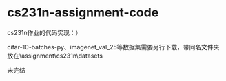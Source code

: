 # cs231n-assignment-code
cs231n作业的代码实现：）

cifar-10-batches-py、imagenet_val_25等数据集需要另行下载，带同名文件夹放在\assignment\cs231n\datasets

未完结
